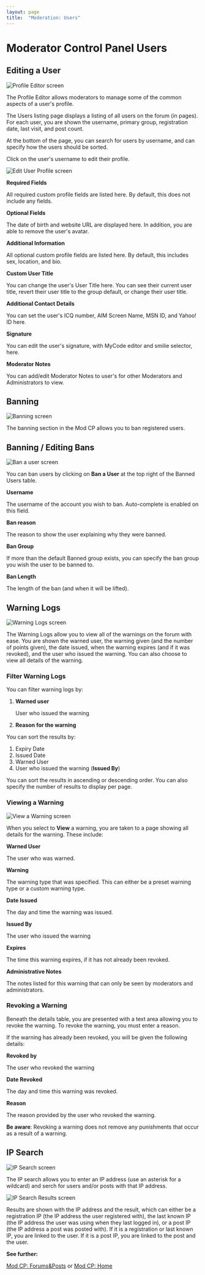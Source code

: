 ```yaml
---
layout: page
title:  "Moderation: Users"
---
```


# Moderator Control Panel Users

## Editing a User

![Profile Editor screen](/assets/images/mod-cp/mod-cp-profile-editor.jpg)

The Profile Editor allows moderators to manage some of the common aspects of a user's profile.

The Users listing page displays a listing of all users on the forum (in pages). For each user, you are shown the username, primary group, registration date, last visit, and post count.

At the bottom of the page, you can search for users by username, and can specify how the users should be sorted.

Click on the user's username to edit their profile.

![Edit User Profile screen](/assets/images/mod-cp/mod-cp-edit-user-profile.jpg)

**Required Fields**

All required custom profile fields are listed here. By default, this does not include any fields.

**Optional Fields**

The date of birth and website URL are displayed here. In addition, you are able to remove the user's avatar.

**Additional Information**

All optional custom profile fields are listed here. By default, this includes sex, location, and bio.


**Custom User Title**

You can change the user's User Title here. You can see their current user title, revert their user title to the group default, or change their user title.

**Additional Contact Details**

You can set the user's ICQ number, AIM Screen Name, MSN ID, and Yahoo! ID here.

**Signature**

You can edit the user's signature, with MyCode editor and smilie selector, here.

**Moderator Notes**

You can add/edit Moderator Notes to user's for other Moderators and Administrators to view.

## Banning

![Banning screen](/assets/images/mod-cp/mod-cp-banning.jpg)

The banning section in the Mod CP allows you to ban registered users.

## Banning / Editing Bans

![Ban a user screen](/assets/images/mod-cp/mod-cp-ban-user.jpg)

You can ban users by clicking on **Ban a User** at the top right of the Banned Users table.

**Username**

The username of the account you wish to ban. Auto-complete is enabled on this field.

**Ban reason**
 
The reason to show the user explaining why they were banned.

**Ban Group**
 
If more than the default Banned group exists, you can specify the ban group you wish the user to be banned to.

**Ban Length**
 
The length of the ban (and when it will be lifted).

## Warning Logs

![Warning Logs screen](/assets/images/mod-cp/mod-cp-warning-logs.jpg)

The Warning Logs allow you to view all of the warnings on the forum with ease. You are shown the warned user, the warning given (and the number of points given), the date issued, when the warning expires (and if it was revoked), and the user who issued the warning. You can also choose to view all details of the warning.

### Filter Warning Logs
You can filter warning logs by:

 1. **Warned user**
 
    User who issued the warning
	
 2. **Reason for the warning**
 
 
You can sort the results by:

 1. Expiry Date
 2. Issued Date
 3. Warned User
 4. User who issued the warning (**Issued By**)

You can sort the results in ascending or descending order. You can also specify the number of results to display per page.

### Viewing a Warning

![View a Warning screen](/assets/images/mod-cp/mod-cp-view-warning-log.jpg)

When you select to **View** a warning, you are taken to a page showing all details for the warning. These include:

**Warned User**
 
The user who was warned.

**Warning** 

The warning type that was specified. This can either be a preset warning type or a custom warning type.

**Date Issued**
 
The day and time the warning was issued.

**Issued By**
 
The user who issued the warning

**Expires**
 
The time this warning expires, if it has not already been revoked.

**Administrative Notes**
 
The notes listed for this warning that can only be seen by moderators and administrators.

### Revoking a Warning

Beneath the details table, you are presented with a text area allowing you to revoke the warning. To revoke the warning, you must enter a reason.

If the warning has already been revoked, you will be given the following details:

**Revoked by**
 
The user who revoked the warning

**Date Revoked**
 
The day and time this warning was revoked.

**Reason**
 
The reason provided by the user who revoked the warning.

**Be aware**: Revoking a warning does not remove any punishments that occur as a result of a warning.

## IP Search

![IP Search screen](/assets/images/mod-cp/mod-cp-ip-search.jpg)

The IP search allows you to enter an IP address (use an asterisk for a wildcard) and serch for users and/or posts with that IP address.

![IP Search Results screen](/assets/images/mod-cp/mod-cp-ip-search-results.jpg)

Results are shown with the IP address and the result, which can either be a registration IP (the IP address the user registered with), the last known IP (the IP address the user was using when they last logged in), or a post IP (the IP address a post was posted with). If it is a registration or last known IP, you are linked to the user. If it is a post IP, you are linked to the post and the user.

**See further:**

[Mod CP: Forums&Posts](forum-posts) or [Mod CP: Home](index)
